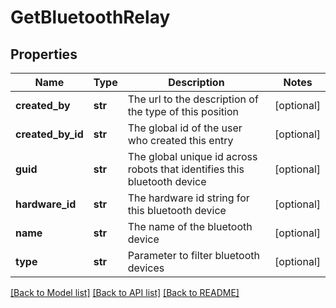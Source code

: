 # GetBluetoothRelay

## Properties
Name | Type | Description | Notes
------------ | ------------- | ------------- | -------------
**created_by** | **str** | The url to the description of the type of this position | [optional] 
**created_by_id** | **str** | The global id of the user who created this entry | [optional] 
**guid** | **str** | The global unique id across robots that identifies this bluetooth device | [optional] 
**hardware_id** | **str** | The hardware id string for this bluetooth device | [optional] 
**name** | **str** | The name of the bluetooth device | [optional] 
**type** | **str** | Parameter to filter bluetooth devices | [optional] 

[[Back to Model list]](../README.md#documentation-for-models) [[Back to API list]](../README.md#documentation-for-api-endpoints) [[Back to README]](../README.md)

